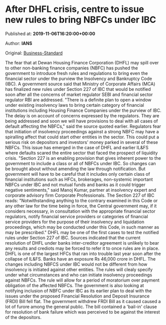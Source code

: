 
# After DHFL crisis, centre to issue new rules to bring NBFCs under IBC

Published at: **2019-11-06T16:20:00+00:00**

Author: **IANS**

Original: [Business-Standard](https://www.business-standard.com/article/companies/after-dhfl-crisis-centre-to-issue-new-rules-to-bring-nbfcs-under-ibc-119110601652_1.html)

The fear that at Dewan Housing Finance Corporation (DHFL) may spill over to other non-banking finance companies (NBFC) has pushed the government to introduce fresh rules and regulations to bring even the financial sector under the purview the Insolvency and Bankruptcy Code (IBC).
A government source said that Ministry of Corporate Affairs (MCA) has finalized new rules under Section 227 of IBC that would be notified soon after all the concerns of market regulator SEBI and financial sector regulator RBI are addressed.
"There is a definite plan to open a window under existing insolvency laws to bring certain category of financial institutions including Housing Finance Companies under the purview of IBC. The delay is on account of concerns expressed by the regulators. They are being addressed and soon we will have provisions to deal with all cases of default affecting the NBFCs," said the source quoted earlier.
Regulators fear that initiation of insolvency proceedings against a strong NBFC may have a spiralling affect that could start other entities in the sector. This could put a serious risk on depositors and investors' money parked in several of these NBFCs. This issue has emerged in the case of DHFL and earlier IL&FS where defaults scared the entire sector that faced the prospect of liquidity crisis.
"Section 227 is an enabling provision that gives inherent power to the government to include a class or all of NBFCs under IBC. So changes can be brought about without amending the law through notification. But government will have to be careful that it includes only certain class of financial institutions such as HFCs, brokerages, non-systemic important NBFCs under IBC and not mutual funds and banks as it could trigger negative sentiments," said Manoj Kumar, partner at insolvency expert and corporate advisory firm Corporate Professionals.
The Section 227 of IBC reads: "Notwithstanding anything to the contrary examined in this Code or any other law for the time being in force, the Central government may, if it considers necessary, in consultation with the appropriate financial sector regulators, notify financial service providers or categories of financial service providers for the purpose of their insolvency and liquidation proceedings, which may be conducted under this Code, in such manner as may be prescribed."
DHFL may be one of the first cases to test the notified rules under Section 227 of IBC. Sources indicated that the current resolution of DHFL under banks inter-creditor agreement is unlikely to bear any results and crediots may be forced to refer it to once rules are in place.
DHFL is one of the largest HFCs that ran into trouble last year soon after the collapse of IL&FS. Banks have an exposure Rs 46,000 crore in DHFL.
The changes including NBFCS under IBC would not be different from how insolvency is initiated against other entities. The rules will clealy specify under what circumstances and who can initiate insolvency proceedings against NBFCs. The rule will allow for a period of moratorium over payment obligation of the affected NBFCs.
The government is also looking at notifying inclusion of NBFC under IBC as its earlier plan to deal with the issues under the proposed Financial Resolution and Deposit Insurance (FRDI) Bill fell flat. The government withdrew FRDI Bill as it caused caused a lot of furore among the general public. The bill contained a 'bail-in' clause for resolution of bank failure which was perceived to be against the interest of the depositors.
